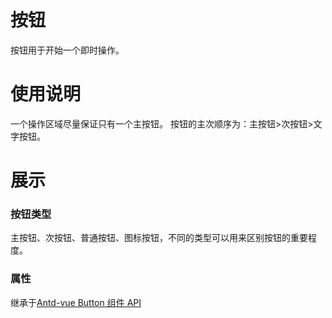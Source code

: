 # 按钮

按钮用于开始一个即时操作。

# 使用说明

一个操作区域尽量保证只有一个主按钮。
按钮的主次顺序为：主按钮>次按钮>文字按钮。

# 展示

### 按钮类型

主按钮、次按钮、普通按钮、图标按钮，不同的类型可以用来区别按钮的重要程度。

<!-- <demo src="../demo/button/demo.vue" title="标题" desc="描述"></demo> -->
<preview  path="../demo/button/demo.vue" language="vue" />

### 属性

继承于[Antd-vue Button 组件 API](https://www.antdv.com/components/button-cn#API)

